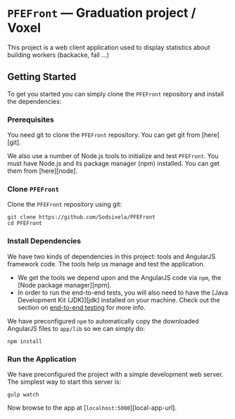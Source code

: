 # `PFEFront` — Graduation project / Voxel

This project is a web client application used to display statistics about building workers (backacke, fall ...)


## Getting Started

To get you started you can simply clone the `PFEFront` repository and install the dependencies:

### Prerequisites

You need git to clone the `PFEFront` repository. You can get git from [here][git].

We also use a number of Node.js tools to initialize and test `PFEFront`. You must have Node.js
and its package manager (npm) installed. You can get them from [here][node].

### Clone `PFEFront`

Clone the `PFEFront` repository using git:

```
git clone https://github.com/Sodsixela/PFEFront
cd PFEFront
```

### Install Dependencies

We have two kinds of dependencies in this project: tools and AngularJS framework code. The tools
help us manage and test the application.

* We get the tools we depend upon and the AngularJS code via `npm`, the [Node package manager][npm].
* In order to run the end-to-end tests, you will also need to have the
  [Java Development Kit (JDK)][jdk] installed on your machine. Check out the section on
  [end-to-end testing](#e2e-testing) for more info.

We have preconfigured `npm` to automatically copy the downloaded AngularJS files to `app/lib` so we
can simply do:

```
npm install
```

### Run the Application

We have preconfigured the project with a simple development web server. The simplest way to start
this server is:

```
gulp watch
```

Now browse to the app at [`localhost:5000`][local-app-url].